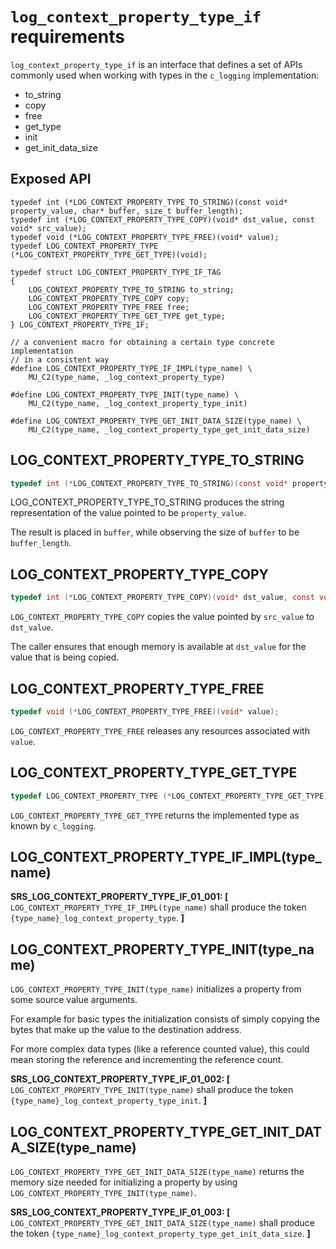 # `log_context_property_type_if` requirements

`log_context_property_type_if` is an interface that defines a set of APIs commonly used when working with types in the `c_logging` implementation:

- to_string
- copy
- free
- get_type
- init
- get_init_data_size

## Exposed API

```
typedef int (*LOG_CONTEXT_PROPERTY_TYPE_TO_STRING)(const void* property_value, char* buffer, size_t buffer_length);
typedef int (*LOG_CONTEXT_PROPERTY_TYPE_COPY)(void* dst_value, const void* src_value);
typedef void (*LOG_CONTEXT_PROPERTY_TYPE_FREE)(void* value);
typedef LOG_CONTEXT_PROPERTY_TYPE (*LOG_CONTEXT_PROPERTY_TYPE_GET_TYPE)(void);

typedef struct LOG_CONTEXT_PROPERTY_TYPE_IF_TAG
{
    LOG_CONTEXT_PROPERTY_TYPE_TO_STRING to_string;
    LOG_CONTEXT_PROPERTY_TYPE_COPY copy;
    LOG_CONTEXT_PROPERTY_TYPE_FREE free;
    LOG_CONTEXT_PROPERTY_TYPE_GET_TYPE get_type;
} LOG_CONTEXT_PROPERTY_TYPE_IF;

// a convenient macro for obtaining a certain type concrete implementation
// in a consistent way
#define LOG_CONTEXT_PROPERTY_TYPE_IF_IMPL(type_name) \
    MU_C2(type_name, _log_context_property_type)

#define LOG_CONTEXT_PROPERTY_TYPE_INIT(type_name) \
    MU_C2(type_name, _log_context_property_type_init)

#define LOG_CONTEXT_PROPERTY_TYPE_GET_INIT_DATA_SIZE(type_name) \
    MU_C2(type_name, _log_context_property_type_get_init_data_size)
```

## LOG_CONTEXT_PROPERTY_TYPE_TO_STRING

```c
typedef int (*LOG_CONTEXT_PROPERTY_TYPE_TO_STRING)(const void* property_value, char* buffer, size_t buffer_length);
```

LOG_CONTEXT_PROPERTY_TYPE_TO_STRING produces the string representation of the value pointed to be `property_value`.

The result is placed in `buffer`, while observing the size of `buffer` to be `buffer_length`.

## LOG_CONTEXT_PROPERTY_TYPE_COPY

```c
typedef int (*LOG_CONTEXT_PROPERTY_TYPE_COPY)(void* dst_value, const void* src_value);
```

`LOG_CONTEXT_PROPERTY_TYPE_COPY` copies the value pointed by `src_value` to `dst_value`.

The caller ensures that enough memory is available at `dst_value` for the value that is being copied.

## LOG_CONTEXT_PROPERTY_TYPE_FREE

```c
typedef void (*LOG_CONTEXT_PROPERTY_TYPE_FREE)(void* value);
```

`LOG_CONTEXT_PROPERTY_TYPE_FREE` releases any resources associated with `value`.

## LOG_CONTEXT_PROPERTY_TYPE_GET_TYPE

```c
typedef LOG_CONTEXT_PROPERTY_TYPE (*LOG_CONTEXT_PROPERTY_TYPE_GET_TYPE)(void);
```

`LOG_CONTEXT_PROPERTY_TYPE_GET_TYPE` returns the implemented type as known by `c_logging`.

## LOG_CONTEXT_PROPERTY_TYPE_IF_IMPL(type_name)

**SRS_LOG_CONTEXT_PROPERTY_TYPE_IF_01_001: [** `LOG_CONTEXT_PROPERTY_TYPE_IF_IMPL(type_name)` shall produce the token `{type_name}_log_context_property_type`. **]**

## LOG_CONTEXT_PROPERTY_TYPE_INIT(type_name)

`LOG_CONTEXT_PROPERTY_TYPE_INIT(type_name)` initializes a property from some source value arguments.

For example for basic types the initialization consists of simply copying the bytes that make up the value to the destination address.

For more complex data types (like a reference counted value), this could mean storing the reference and incrementing the reference count.

**SRS_LOG_CONTEXT_PROPERTY_TYPE_IF_01_002: [** `LOG_CONTEXT_PROPERTY_TYPE_INIT(type_name)` shall produce the token `{type_name}_log_context_property_type_init`. **]**

## LOG_CONTEXT_PROPERTY_TYPE_GET_INIT_DATA_SIZE(type_name)

`LOG_CONTEXT_PROPERTY_TYPE_GET_INIT_DATA_SIZE(type_name)` returns the memory size needed for initializing a property by using `LOG_CONTEXT_PROPERTY_TYPE_INIT(type_name)`.

**SRS_LOG_CONTEXT_PROPERTY_TYPE_IF_01_003: [** `LOG_CONTEXT_PROPERTY_TYPE_GET_INIT_DATA_SIZE(type_name)` shall produce the token `{type_name}_log_context_property_type_get_init_data_size`. **]**
